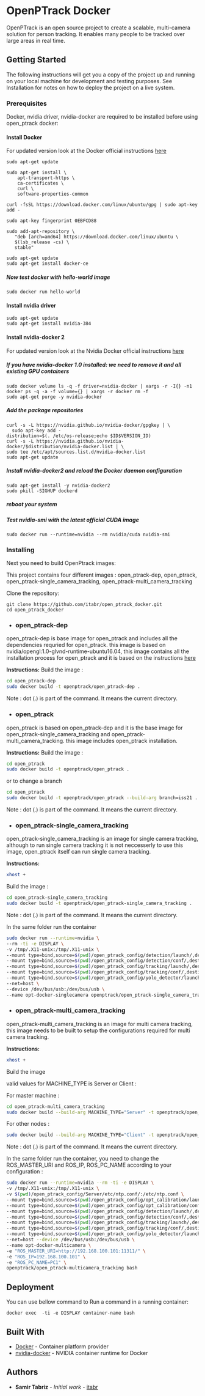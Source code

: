 # OpenPTrack Docker

OpenPTrack is an open source project to create a scalable, multi-camera solution for person tracking.
It enables many people to be tracked over large areas in real time.

## Getting Started

The following instructions will get you a copy of the project up and running on your local machine for development and testing purposes. See Installation for notes on how to deploy the project on a live system.

### Prerequisites

Docker, nvidia driver, nvidia-docker are required to be installed before using open_ptrack docker: 

#### Install Docker

For updated version look at the Docker official instructions [here](https://docs.docker.com/install/)

```
sudo apt-get update

sudo apt-get install \
    apt-transport-https \
    ca-certificates \
    curl \
    software-properties-common

curl -fsSL https://download.docker.com/linux/ubuntu/gpg | sudo apt-key add -

sudo apt-key fingerprint 0EBFCD88

sudo add-apt-repository \
   "deb [arch=amd64] https://download.docker.com/linux/ubuntu \
   $(lsb_release -cs) \
   stable"

sudo apt-get update
sudo apt-get install docker-ce

```
##### Now test docker with hello-world image
```
sudo docker run hello-world
```
#### Install nvidia driver

```
sudo apt-get update
sudo apt-get install nvidia-384
```

#### Install nvidia-docker 2 

For updated version look at the Nvidia Docker official instructions [here](https://github.com/NVIDIA/nvidia-docker)

##### If you have nvidia-docker 1.0 installed: we need to remove it and all existing GPU containers
```
sudo docker volume ls -q -f driver=nvidia-docker | xargs -r -I{} -n1 docker ps -q -a -f volume={} | xargs -r docker rm -f
sudo apt-get purge -y nvidia-docker
```

##### Add the package repositories
```
curl -s -L https://nvidia.github.io/nvidia-docker/gpgkey | \
  sudo apt-key add -
distribution=$(. /etc/os-release;echo $ID$VERSION_ID)
curl -s -L https://nvidia.github.io/nvidia-docker/$distribution/nvidia-docker.list | \
sudo tee /etc/apt/sources.list.d/nvidia-docker.list
sudo apt-get update
```
##### Install nvidia-docker2 and reload the Docker daemon configuration
```
sudo apt-get install -y nvidia-docker2
sudo pkill -SIGHUP dockerd
```

##### reboot your system 

##### Test nvidia-smi with the latest official CUDA image
```
sudo docker run --runtime=nvidia --rm nvidia/cuda nvidia-smi
```

### Installing

Next you need to build OpenPtrack images:

This project contains four different images : open_ptrack-dep, open_ptrack, open_ptrack-single_camera_tracking, open_ptrack-multi_camera_tracking

Clone the repository: 
```
git clone https://github.com/itabr/open_ptrack_docker.git
cd open_ptrack_docker
```

* ### open_ptrack-dep
open_ptrack-dep is base image for open_ptrack and includes all the dependencies requried for open_ptrack. this image is based on nvidia/opengl:1.0-glvnd-runtime-ubuntu16.04, this image contains all the installation process for open_ptrack and it is based on the instructions [here](https://docs.google.com/document/d/1iagy-zU1cbV92YQI6EJhieM5-09BGrVsVmmz0QjK0XA/edit)

**Instructions:**
Build the image :
```bash
cd open_ptrack-dep
sudo docker build -t openptrack/open_ptrack-dep .
```

Note : dot (.) is part of the command. It means the current directory.

* ### open_ptrack
open_ptrack is based on open_ptrack-dep and it is the base image for open_ptrack-single_camera_tracking and open_ptrack-multi_camera_tracking. this image includes open_ptrack installation.

**Instructions:**
Build the image :
```bash
cd open_ptrack
sudo docker build -t openptrack/open_ptrack .
```
or to change a branch
```bash
cd open_ptrack
sudo docker build -t openptrack/open_ptrack --build-arg branch=iss21 .
```

Note : dot (.) is part of the command. It means the current directory.

* ### open_ptrack-single_camera_tracking 
open_ptrack-single_camera_tracking is an image for single camera tracking, although to run single camera tracking it is not neccesserly to use this image, open_ptrack itself can run single camera tracking.

**Instructions:**
```bash
xhost +
```
Build the image :
```bash
cd open_ptrack-single_camera_tracking
sudo docker build -t openptrack/open_ptrack-single_camera_tracking .
```
Note : dot (.) is part of the command. It means the current directory.

In the same folder run the container 
```bash
sudo docker run --runtime=nvidia \
--rm -ti -e DISPLAY \
-v /tmp/.X11-unix:/tmp/.X11-unix \
--mount type=bind,source=$(pwd)/open_ptrack_config/detection/launch/,destination=/root/workspace/ros/src/open_ptrack/detection/launch/ \
--mount type=bind,source=$(pwd)/open_ptrack_config/detection/conf/,destination=/root/workspace/ros/src/open_ptrack/detection/conf/ \
--mount type=bind,source=$(pwd)/open_ptrack_config/tracking/launch/,destination=/root/workspace/ros/src/open_ptrack/tracking/launch/ \
--mount type=bind,source=$(pwd)/open_ptrack_config/tracking/conf/,destination=/root/workspace/ros/src/open_ptrack/tracking/conf/ \
--mount type=bind,source=$(pwd)/open_ptrack_config/yolo_detector/launch/,destination=/root/workspace/ros/src/open_ptrack/yolo_detector/launch/ \
--net=host \
--device /dev/bus/usb:/dev/bus/usb \
--name opt-docker-singlecamera openptrack/open_ptrack-single_camera_tracking bash
```

* ### open_ptrack-multi_camera_tracking 
open_ptrack-multi_camera_tracking is an image for multi camera tracking,  this image needs to be built to setup the configurations required for multi camera tracking.

**Instructions:**

```bash
xhost +
```
Build the image 

valid values for MACHINE_TYPE is Server or Client :

For master machine :
```bash
cd open_ptrack-multi_camera_tracking
sudo docker build --build-arg MACHINE_TYPE="Server" -t openptrack/open_ptrack-multicamera_tracking .
```
For other nodes :
```bash
sudo docker build --build-arg MACHINE_TYPE="Client" -t openptrack/open_ptrack-multicamera_tracking .
```
Note : dot (.) is part of the command. It means the current directory.

In the same folder run the container, you need to change the ROS_MASTER_URI and 
ROS_IP, ROS_PC_NAME according to your configuration :
```bash
sudo docker run --runtime=nvidia --rm -ti -e DISPLAY \
-v /tmp/.X11-unix:/tmp/.X11-unix \
-v $(pwd)/open_ptrack_config/Server/etc/ntp.conf/:/etc/ntp.conf \
--mount type=bind,source=$(pwd)/open_ptrack_config/opt_calibration/launch/,destination=/root/workspace/ros/src/open_ptrack/opt_calibration/launch/ \
--mount type=bind,source=$(pwd)/open_ptrack_config/opt_calibration/conf/,destination=/root/workspace/ros/src/open_ptrack/opt_calibration/conf/ \
--mount type=bind,source=$(pwd)/open_ptrack_config/detection/launch/,destination=/root/workspace/ros/src/open_ptrack/detection/launch/ \
--mount type=bind,source=$(pwd)/open_ptrack_config/detection/conf/,destination=/root/workspace/ros/src/open_ptrack/detection/conf/ \
--mount type=bind,source=$(pwd)/open_ptrack_config/tracking/launch/,destination=/root/workspace/ros/src/open_ptrack/tracking/launch/ \
--mount type=bind,source=$(pwd)/open_ptrack_config/tracking/conf/,destination=/root/workspace/ros/src/open_ptrack/tracking/conf/ \
--mount type=bind,source=$(pwd)/open_ptrack_config/yolo_detector/launch/,destination=/root/workspace/ros/src/open_ptrack/yolo_detector/launch/ \
--net=host --device /dev/bus/usb:/dev/bus/usb \
--name opt-docker-multicamera \
-e "ROS_MASTER_URI=http://192.168.100.101:11311/" \
-e "ROS_IP=192.168.100.101" \
-e "ROS_PC_NAME=PC1" \
openptrack/open_ptrack-multicamera_tracking bash
```

## Deployment

You can use bellow command to Run a command in a running container:
```
docker exec  -ti -e DISPLAY container-name bash
```

## Built With

* [Docker](https://www.docker.com/) - Container platform provider
* [nvidia-docker](https://github.com/NVIDIA/nvidia-docker) - NVIDIA container runtime for Docker

## Authors

* **Samir Tabriz** - *Initial work* - [itabr](https://github.com/itabr/)